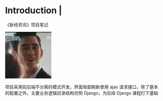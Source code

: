 # Introduction \|

《新经资讯》项目笔记

![](.gitbook/assets/hahaha.gif)

项目采用前后端不分离的模式开发，界面局部刷新使用 ajax 请求接口，除了基本的配置之外，主要业务逻辑目录结构仿照 Django，为后续 Django 课程打下基础

